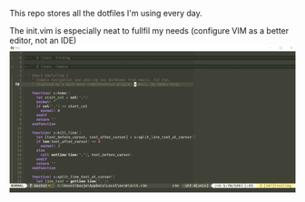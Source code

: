 This repo stores all the dotfiles I'm using every day.

The init.vim is especially neat to fullfil my needs (configure VIM as a better editor, not an IDE)
![VIM screenshot](assets/vim_screenshot.png)
